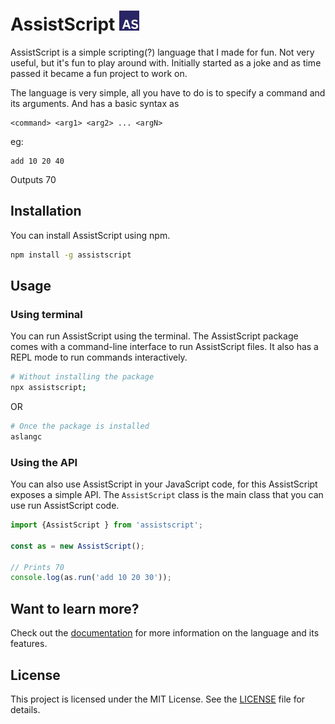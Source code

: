 # AssistScript <img height="32" src="./docs/assets/AS.png" width="32" alt="AssistScript logo"/>

AssistScript is a simple scripting(?) language that I made for fun.
Not very useful, but it's fun to play around with.
Initially started as a joke and as time passed it became a fun project to work on.

The language is very simple, all you have to do is to specify a command and its arguments.
And has a basic syntax as

```asrc
<command> <arg1> <arg2> ... <argN>
```

eg:

```asrc
add 10 20 40
```

Outputs 70

## Installation

You can install AssistScript using npm.

```bash
npm install -g assistscript
```

## Usage

### Using terminal

You can run AssistScript using the terminal. The AssistScript package comes with a command-line interface to run
AssistScript files. It also has a REPL mode to run commands interactively.

```bash
# Without installing the package
npx assistscript;
```
OR
```bash
# Once the package is installed
aslangc
```

### Using the API

You can also use AssistScript in your JavaScript code, for this AssistScript exposes a simple API.
The `AssistScript` class is the main class that you can use run AssistScript code.

```ts
import {AssistScript } from 'assistscript';

const as = new AssistScript();

// Prints 70
console.log(as.run('add 10 20 30'));
``` 

## Want to learn more?

Check out the [documentation](./docs/README.md) for more information on the language and its features.

## License

This project is licensed under the MIT License. See the [LICENSE](./LICENSE) file for details.


